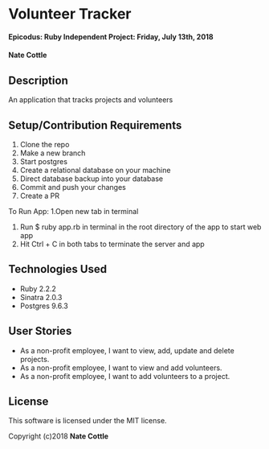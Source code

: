 # Volunteer Tracker

#### Epicodus: Ruby Independent Project: Friday, July 13th, 2018

#### Nate Cottle

## Description

An application that tracks projects and volunteers

## Setup/Contribution Requirements

1. Clone the repo
1. Make a new branch
1. Start postgres
1. Create a relational database on your machine
1. Direct database backup into your database
1. Commit and push your changes
1. Create a PR

To Run App:
1.Open new tab in terminal
1. Run $ ruby app.rb in terminal in the root directory of the app to start web app
1. Hit Ctrl + C in both tabs to terminate the server and app

## Technologies Used

* Ruby 2.2.2
* Sinatra 2.0.3
* Postgres 9.6.3

## User Stories

* As a non-profit employee, I want to view, add, update and delete projects.
* As a non-profit employee, I want to view and add volunteers.
* As a non-profit employee, I want to add volunteers to a project.

## License

This software is licensed under the MIT license.

Copyright (c)2018 **Nate Cottle**
